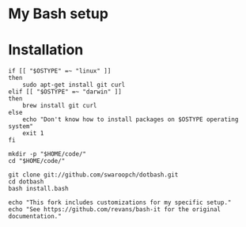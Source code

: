 
# My Bash setup

# Installation

    if [[ "$OSTYPE" =~ "linux" ]]
    then
        sudo apt-get install git curl
    elif [[ "$OSTYPE" =~ "darwin" ]]
    then
        brew install git curl
    else
        echo "Don't know how to install packages on $OSTYPE operating system"
        exit 1
    fi

    mkdir -p "$HOME/code/"
    cd "$HOME/code/"

    git clone git://github.com/swaroopch/dotbash.git
    cd dotbash
    bash install.bash

    echo "This fork includes customizations for my specific setup."
    echo "See https://github.com/revans/bash-it for the original documentation."
